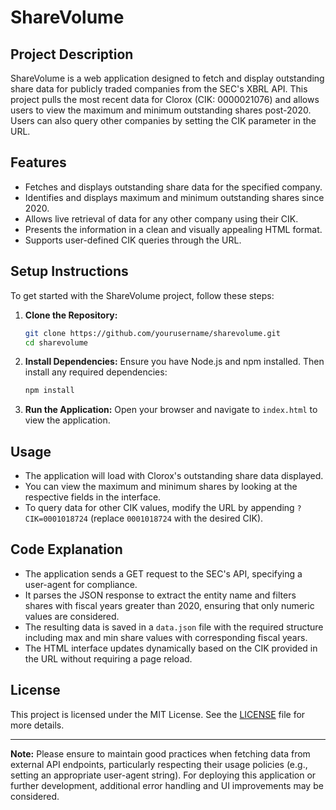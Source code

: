 # ShareVolume

## Project Description
ShareVolume is a web application designed to fetch and display outstanding share data for publicly traded companies from the SEC's XBRL API. This project pulls the most recent data for Clorox (CIK: 0000021076) and allows users to view the maximum and minimum outstanding shares post-2020. Users can also query other companies by setting the CIK parameter in the URL.

## Features
- Fetches and displays outstanding share data for the specified company.
- Identifies and displays maximum and minimum outstanding shares since 2020.
- Allows live retrieval of data for any other company using their CIK.
- Presents the information in a clean and visually appealing HTML format.
- Supports user-defined CIK queries through the URL.

## Setup Instructions
To get started with the ShareVolume project, follow these steps:

1. **Clone the Repository:**
   ```bash
   git clone https://github.com/yourusername/sharevolume.git
   cd sharevolume
   ```

2. **Install Dependencies:**
   Ensure you have Node.js and npm installed. Then install any required dependencies:
   ```bash
   npm install
   ```

3. **Run the Application:**
   Open your browser and navigate to `index.html` to view the application. 

## Usage
- The application will load with Clorox's outstanding share data displayed.
- You can view the maximum and minimum shares by looking at the respective fields in the interface.
- To query data for other CIK values, modify the URL by appending `?CIK=0001018724` (replace `0001018724` with the desired CIK).

## Code Explanation
- The application sends a GET request to the SEC's API, specifying a user-agent for compliance.
- It parses the JSON response to extract the entity name and filters shares with fiscal years greater than 2020, ensuring that only numeric values are considered.
- The resulting data is saved in a `data.json` file with the required structure including max and min share values with corresponding fiscal years.
- The HTML interface updates dynamically based on the CIK provided in the URL without requiring a page reload.

## License
This project is licensed under the MIT License. See the [LICENSE](LICENSE) file for more details.

---

**Note:** Please ensure to maintain good practices when fetching data from external API endpoints, particularly respecting their usage policies (e.g., setting an appropriate user-agent string). For deploying this application or further development, additional error handling and UI improvements may be considered.